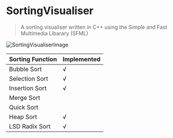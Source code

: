 # SortingVisualiser

>A sorting visualiser written in C++ using the Simple and Fast Multimedia Libarary (SFML)

![SortingVisualiserImage](https://i.imgur.com/dcaETdT.png)

Sorting Function | Implemented
---------------- | -----------
Bubble Sort | √
Selection Sort | √
Insertion Sort | √
Merge Sort |
Quick Sort |
Heap Sort | √
LSD Radix Sort | √
